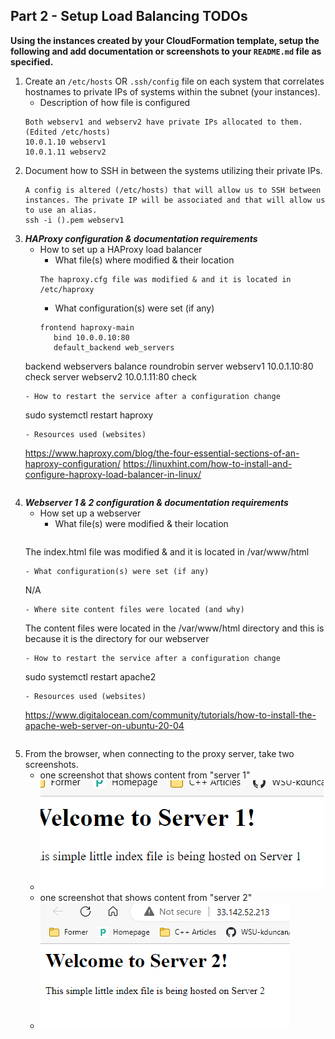 ## Part 2 - Setup Load Balancing TODOs

**Using the instances created by your CloudFormation template, setup the following and add documentation or screenshots to your `README.md` file as specified.**

1. Create an `/etc/hosts` OR `.ssh/config` file on each system that correlates hostnames to private IPs of systems within the subnet (your instances).
   - Description of how file is configured
   ```
   Both webserv1 and webserv2 have private IPs allocated to them. (Edited /etc/hosts)
   10.0.1.10 webserv1
   10.0.1.11 webserv2
   ```
2. Document how to SSH in between the systems utilizing their private IPs.
	```
	A config is altered (/etc/hosts) that will allow us to SSH between instances. The private IP will be associated and that will allow us to use an alias.
	ssh -i ().pem webserv1
	```
3. **_HAProxy configuration & documentation requirements_**
   - How to set up a HAProxy load balancer
     - What file(s) where modified & their location
	 ```
	 The haproxy.cfg file was modified & and it is located in /etc/haproxy
	 ```
     - What configuration(s) were set (if any)
	 ```
	 frontend haproxy-main
		bind 10.0.0.10:80
        default_backend web_servers 

	backend webservers
		balance roundrobin
		server webserv1 10.0.1.10:80 check
		server webserv2 10.0.1.11:80 check
	 ```
     - How to restart the service after a configuration change
	 ```
	 sudo systemctl restart haproxy
	 ```
     - Resources used (websites)
	 ```
	 https://www.haproxy.com/blog/the-four-essential-sections-of-an-haproxy-configuration/
	 https://linuxhint.com/how-to-install-and-configure-haproxy-load-balancer-in-linux/
	 ```
4. **_Webserver 1 & 2 configuration & documentation requirements_**
   - How set up a webserver
     - What file(s) were modified & their location
	 ```
	The index.html file was modified & and it is located in /var/www/html
	 ```
     - What configuration(s) were set (if any)
	 ```
	 N/A
	 ```	 
     - Where site content files were located (and why)
	 ```
	 The content files were located in the /var/www/html directory and this is because it is the directory for our webserver
	 ```	 
     - How to restart the service after a configuration change
	 ```
	 sudo systemctl restart apache2
	 ```	 
     - Resources used (websites)
	 ```
	 https://www.digitalocean.com/community/tutorials/how-to-install-the-apache-web-server-on-ubuntu-20-04
	 ```	 
5. From the browser, when connecting to the proxy server, take two screenshots.
   - one screenshot that shows content from "server 1"
   - ![webserv1](images/s1.png)
   - one screenshot that shows content from "server 2"
   - ![webserv2](images/se2.png)